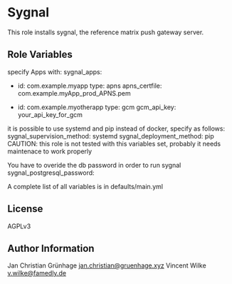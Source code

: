 Sygnal
=========

This role installs sygnal, the reference matrix push gateway server.

Role Variables
--------------

specify Apps with:
sygnal_apps:
  - id: com.example.myapp
    type: apns
    apns_certfile: com.example.myApp_prod_APNS.pem

  - id: com.example.myotherapp
    type: gcm
    gcm_api_key: your_api_key_for_gcm

it is possible to use systemd and pip instead of docker, specify as follows:
sygnal_supervision_method: systemd
sygnal_deployment_method: pip
CAUTION: this role is not tested with this variables set, probably it needs maintenace to work properly

You have to overide the db password in order to run sygnal
sygnal_postgresql_password:

A complete list of all variables is in defaults/main.yml

License
-------

AGPLv3

Author Information
------------------

Jan Christian Grünhage <jan.christian@gruenhage.xyz>
Vincent Wilke <v.wilke@famedly.de>
